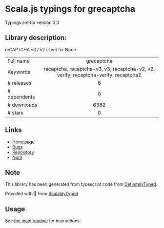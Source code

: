 
# Scala.js typings for grecaptcha

Typings are for version 3.0

## Library description:
reCAPTCHA v3 / v2 client for Node

|                    |                 |
| ------------------ | :-------------: |
| Full name          | grecaptcha |
| Keywords           | recaptcha, recaptcha-v3, v3, recaptcha-v2, v2, verify, recaptcha-verify, recaptcha2 |
| # releases         | 6 |
| # dependents       | 0 |
| # downloads        | 6382 |
| # stars            | 0 |

## Links
- [Homepage](https://github.com/ethanent/grecaptcha#readme)
- [Bugs](https://github.com/ethanent/grecaptcha/issues)
- [Repository](https://github.com/ethanent/grecaptcha)
- [Npm](https://www.npmjs.com/package/grecaptcha)
    


## Note
This library has been generated from typescript code from [DefinitelyTyped](https://definitelytyped.org).

Provided with :purple_heart: from [ScalablyTyped](https://github.com/oyvindberg/ScalablyTyped)

## Usage
See [the main readme](../../readme.md) for instructions.


